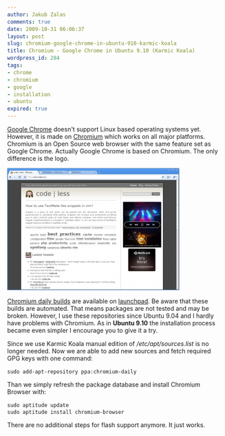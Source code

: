 ```yaml
---
author: Jakub Zalas
comments: true
date: 2009-10-31 06:06:37
layout: post
slug: chromium-google-chrome-in-ubuntu-910-karmic-koala
title: Chromium - Google Chrome in Ubuntu 9.10 (Karmic Koala)
wordpress_id: 284
tags:
- chrome
- chromium
- google
- installation
- ubuntu
expired: true
---
```


[Google Chrome](http://www.google.com/chrome) doesn't support Linux based operating systems yet. However, it is made on [Chromium](http://www.chromium.org/) which works on all major platforms. Chromium is an Open Source web browser with the same feature set as Google Chrome. Actually Google Chrome is based on Chromium. The only difference is the logo.

<div class="text-center">
    <a href="/uploads/wp/2009/10/chromium.png"><img src="/uploads/wp/2009/10/chromium-400x284.png" alt="Chromium - Google Chrome on Ubuntu 9.10 (Karmic Koala)" title="Chromium - Google Chrome on Ubuntu 9.10 (Karmic Koala)" class="img-responsive" /></a>
</div>

[Chromium daily builds](https://edge.launchpad.net/~chromium-daily/+archive/ppa) are available on [launchpad](https://launchpad.net/chromium-browser). Be aware that these builds are automated. That means packages are not tested and may be broken. However, I use these repositories since Ubuntu 9.04 and I hardly have problems with Chromium. As in **Ubuntu 9.10** the installation process became even simpler I encourage you to give it a try.

Since we use Karmic Koala manual edition of _/etc/apt/sources.list_ is no longer needed. Now we are able to add new sources and fetch required GPG keys with one command:

    
    sudo add-apt-repository ppa:chromium-daily


Than we simply refresh the package database and install Chromium Browser with:

    
    
    sudo aptitude update
    sudo aptitude install chromium-browser


There are no additional steps for flash support anymore. It just works.
